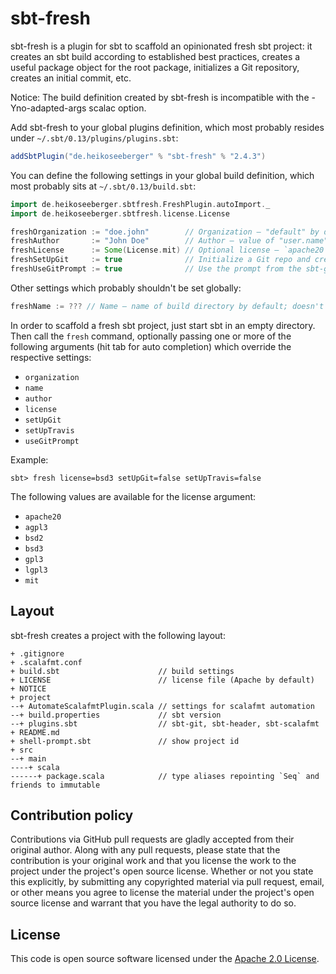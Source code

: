 # sbt-fresh #

sbt-fresh is a plugin for sbt to scaffold an opinionated fresh sbt project: it
creates an sbt build according to established best practices, creates a useful
package object for the root package, initializes a Git repository, creates an
initial commit, etc.

Notice: The build definition created by sbt-fresh is incompatible with the
-Yno-adapted-args scalac option.

Add sbt-fresh to your global plugins definition, which most probably resides
under `~/.sbt/0.13/plugins/plugins.sbt`:

``` scala
addSbtPlugin("de.heikoseeberger" % "sbt-fresh" % "2.4.3")
```

You can define the following settings in your global build definition, which
most probably sits at `~/.sbt/0.13/build.sbt`:

``` scala
import de.heikoseeberger.sbtfresh.FreshPlugin.autoImport._
import de.heikoseeberger.sbtfresh.license.License

freshOrganization := "doe.john"        // Organization – "default" by default
freshAuthor       := "John Doe"        // Author – value of "user.name" system property or "default" by default
freshLicense      := Some(License.mit) // Optional license – `apache20` by default
freshSetUpGit     := true              // Initialize a Git repo and create an initial commit – `true` by default
freshUseGitPrompt := true              // Use the prompt from the sbt-git plugin - `false` by default
```

Other settings which probably shouldn't be set globally:

``` scala
freshName := ??? // Name – name of build directory by default; doesn't make much sense as a permanent setting

```

In order to scaffold a fresh sbt project, just start sbt in an empty directory.
Then call the `fresh` command, optionally passing one or more of the following
arguments (hit tab for auto completion) which override the respective settings:

- `organization`
- `name`
- `author`
- `license`
- `setUpGit`
- `setUpTravis`
- `useGitPrompt`

Example:

```
sbt> fresh license=bsd3 setUpGit=false setUpTravis=false
```

The following values are available for the license argument:
- `apache20`
- `agpl3`
- `bsd2`
- `bsd3`
- `gpl3`
- `lgpl3`
- `mit`

## Layout

sbt-fresh creates a project with the following layout:

```
+ .gitignore
+ .scalafmt.conf
+ build.sbt                      // build settings
+ LICENSE                        // license file (Apache by default)
+ NOTICE
+ project
--+ AutomateScalafmtPlugin.scala // settings for scalafmt automation
--+ build.properties             // sbt version
--+ plugins.sbt                  // sbt-git, sbt-header, sbt-scalafmt
+ README.md
+ shell-prompt.sbt               // show project id
+ src
--+ main
----+ scala
------+ package.scala            // type aliases repointing `Seq` and friends to immutable
```

## Contribution policy ##

Contributions via GitHub pull requests are gladly accepted from their original
author. Along with any pull requests, please state that the contribution is your
original work and that you license the work to the project under the project's
open source license. Whether or not you state this explicitly, by submitting any
copyrighted material via pull request, email, or other means you agree to
license the material under the project's open source license and warrant that
you have the legal authority to do so.

## License ##

This code is open source software licensed under the
[Apache 2.0 License]("http://www.apache.org/licenses/LICENSE-2.0.html").
